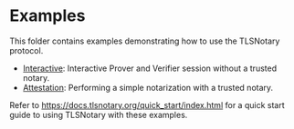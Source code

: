 # Examples

This folder contains examples demonstrating how to use the TLSNotary protocol.

* [Interactive](./interactive/README.md): Interactive Prover and Verifier session without a trusted notary.
* [Attestation](./attestation/README.md): Performing a simple notarization with a trusted notary.

Refer to <https://docs.tlsnotary.org/quick_start/index.html> for a quick start guide to using TLSNotary with these examples.